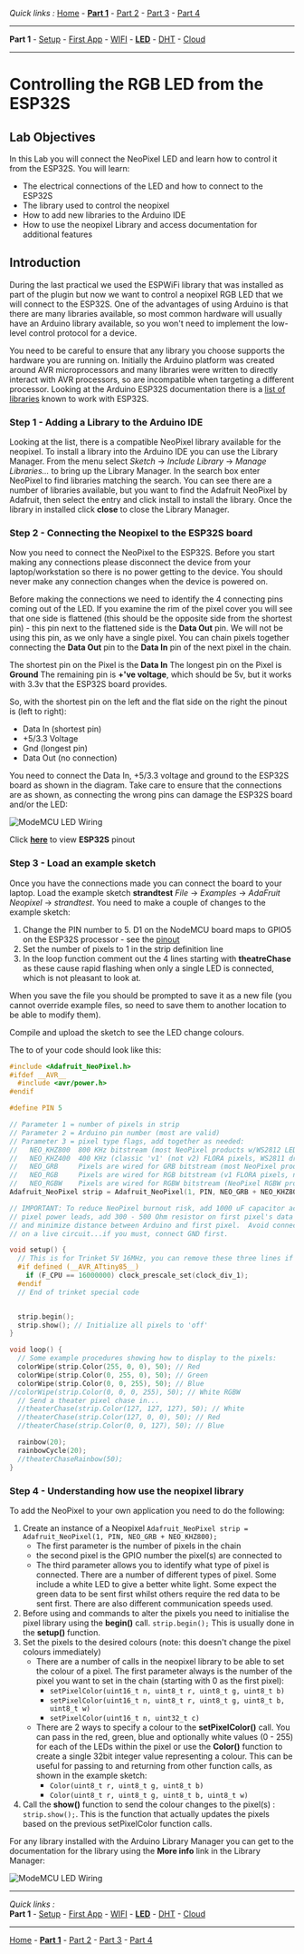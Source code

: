 *Quick links :*
[Home](/README.md) - [**Part 1**](../part1/README.md) - [Part 2](../part2/README.md) - [Part 3](../part3/README.md) - [Part 4](../part4/README.md)
***
**Part 1** - [Setup](PREREQ.md) - [First App](FIRSTAPP.md) - [WIFI](WIFI.md) - [**LED**](LED.md) - [DHT](DHT.md) - [Cloud](IOTCLOUD.md)
***

# Controlling the RGB LED from the ESP32S

## Lab Objectives

In this Lab you will connect the NeoPixel LED and learn how to control it from the ESP32S.  You will learn:

- The electrical connections of the LED and how to connect to the ESP32S
- The library used to control the neopixel
- How to add new libraries to the Arduino IDE
- How to use the neopixel Library and access documentation for additional features

## Introduction

During the last practical we used the ESPWiFi library that was installed as part of the plugin but now we want to control a neopixel RGB LED that we will connect to the ESP32S.  One of the advantages of using Arduino is that there are many libraries available, so most common hardware will usually have an Arduino library available, so you won't need to implement the low-level control protocol for a device.

You need to be careful to ensure that any library you choose supports the hardware you are running on.  Initially the Arduino platform was created around AVR microprocessors and many libraries were written to directly interact with AVR processors, so are incompatible when targeting a different processor.  Looking at the Arduino ESP32S documentation there is a [list of libraries](http://arduino-esp8266.readthedocs.io/en/latest/libraries.html#other-libraries-not-included-with-the-ide) known to work with ESP32S.

### Step 1 - Adding a Library to the Arduino IDE

Looking at the list, there is a compatible NeoPixel library available for the neopixel.  To install a library into the Arduino IDE you can use the Library Manager.  From the menu select *Sketch* -> *Include Library* -> *Manage Libraries...* to bring up the Library Manager.  In the search box enter NeoPixel to find libraries matching the search.  You can see there are a number of libraries available, but you want to find the Adafruit NeoPixel by Adafruit, then select the entry and click install to install the library. Once the library in installed click **close** to close the Library Manager.

### Step 2 - Connecting the Neopixel to the ESP32S board

Now you need to connect the NeoPixel to the ESP32S.  Before you start making any connections please disconnect the device from your laptop/workstation so there is no power getting to the device.  You should never make any connection changes when the device is powered on.

Before making the connections we need to identify the 4 connecting pins coming out of the LED.  If you examine the rim of the pixel cover you will see that one side is flattened (this should be the opposite side from the shortest pin) - this pin next to the flattened side is the **Data Out** pin.  We will not be using this pin, as we only have a single pixel.  You can chain pixels together connecting the **Data Out** pin to the **Data In** pin of the next pixel in the chain.

The shortest pin on the Pixel is the **Data In**
The longest pin on the Pixel is **Ground**
The remaining pin is **+'ve voltage**, which should be 5v, but it works with 3.3v that the ESP32S board provides.

So, with the shortest pin on the left and the flat side on the right the pinout is (left to right):

- Data In (shortest pin)
- +5/3.3 Voltage
- Gnd (longest pin)
- Data Out (no connection)

You need to connect the Data In, +5/3.3 voltage and ground to the ESP32S board as shown in the diagram.  Take care to ensure that the connections are as shown, as connecting the wrong pins can damage the ESP32S board and/or the LED:

![ModeMCU LED Wiring](../images/ESP32S+Neopixel-LED.png)

Click [**here**](../images/ESP32S-Pins.png) to view **ESP32S** pinout

### Step 3 - Load an example sketch

Once you have the connections made you can connect the board to your laptop.  Load the example sketch **strandtest** *File* -> *Examples* -> *AdaFruit Neopixel* -> *strandtest*.  You need to make a couple of changes to the example sketch:

1. Change the PIN number to 5.  D1 on the NodeMCU board maps to GPIO5 on the ESP32S processor - see the [pinout](https://circuits4you.com/2017/12/31/nodemcu-pinout/)
2. Set the number of pixels to 1 in the strip definition line
3. In the loop function comment out the 4 lines starting with **theatreChase** as these cause rapid flashing when only a single LED is connected, which is not pleasant to look at.

When you save the file you should be prompted to save it as a new file (you cannot override example files, so need to save them to another location to be able to modify them).

Compile and upload the sketch to see the LED change colours.

The to of your code should look like this:

```cpp
#include <Adafruit_NeoPixel.h>
#ifdef __AVR__
  #include <avr/power.h>
#endif

#define PIN 5

// Parameter 1 = number of pixels in strip
// Parameter 2 = Arduino pin number (most are valid)
// Parameter 3 = pixel type flags, add together as needed:
//   NEO_KHZ800  800 KHz bitstream (most NeoPixel products w/WS2812 LEDs)
//   NEO_KHZ400  400 KHz (classic 'v1' (not v2) FLORA pixels, WS2811 drivers)
//   NEO_GRB     Pixels are wired for GRB bitstream (most NeoPixel products)
//   NEO_RGB     Pixels are wired for RGB bitstream (v1 FLORA pixels, not v2)
//   NEO_RGBW    Pixels are wired for RGBW bitstream (NeoPixel RGBW products)
Adafruit_NeoPixel strip = Adafruit_NeoPixel(1, PIN, NEO_GRB + NEO_KHZ800);

// IMPORTANT: To reduce NeoPixel burnout risk, add 1000 uF capacitor across
// pixel power leads, add 300 - 500 Ohm resistor on first pixel's data input
// and minimize distance between Arduino and first pixel.  Avoid connecting
// on a live circuit...if you must, connect GND first.

void setup() {
  // This is for Trinket 5V 16MHz, you can remove these three lines if you are not using a Trinket
  #if defined (__AVR_ATtiny85__)
    if (F_CPU == 16000000) clock_prescale_set(clock_div_1);
  #endif
  // End of trinket special code


  strip.begin();
  strip.show(); // Initialize all pixels to 'off'
}

void loop() {
  // Some example procedures showing how to display to the pixels:
  colorWipe(strip.Color(255, 0, 0), 50); // Red
  colorWipe(strip.Color(0, 255, 0), 50); // Green
  colorWipe(strip.Color(0, 0, 255), 50); // Blue
//colorWipe(strip.Color(0, 0, 0, 255), 50); // White RGBW
  // Send a theater pixel chase in...
  //theaterChase(strip.Color(127, 127, 127), 50); // White
  //theaterChase(strip.Color(127, 0, 0), 50); // Red
  //theaterChase(strip.Color(0, 0, 127), 50); // Blue

  rainbow(20);
  rainbowCycle(20);
  //theaterChaseRainbow(50);
}
```

### Step 4 -  Understanding how use the neopixel library

To add the NeoPixel to your own application you need to do the following:

1. Create an instance of a Neopixel `Adafruit_NeoPixel strip = Adafruit_NeoPixel(1, PIN, NEO_GRB + NEO_KHZ800);`
    - The first parameter is the number of pixels in the chain
    - the second pixel is the GPIO number the pixel(s) are connected to
    - The third parameter allows you to identify what type of pixel is connected.  There are a number of different types of pixel.  Some include a white LED to give a better white light.  Some expect the green data to be sent first whilst others require the red data to be sent first.  There are also different communication speeds used.
2. Before using and commands to alter the pixels you need to initialise the pixel library using the **begin()** call.  `strip.begin();`  This is usually done in the **setup()** function.
3. Set the pixels to the desired colours (note: this doesn't change the pixel colours immediately)
    - There are a number of calls in the neopixel library to be able to set the colour of a pixel.  The first parameter always is the number of the pixel you want to set in the chain (starting with 0 as the first pixel):
        - `setPixelColor(uint16_t n, uint8_t r, uint8_t g, uint8_t b)`
        - `setPixelColor(uint16_t n, uint8_t r, uint8_t g, uint8_t b, uint8_t w)`
        - `setPixelColor(uint16_t n, uint32_t c)`
    - There are 2 ways to specify a colour to the **setPixelColor()** call.  You can pass in the red, green, blue and optionally white values (0 - 255) for each of the LEDs within the pixel or use the **Color()** function to create a single 32bit integer value representing a colour.  This can be useful for passing to and returning from other function calls, as shown in the example sketch:
        - `Color(uint8_t r, uint8_t g, uint8_t b)`
        - `Color(uint8_t r, uint8_t g, uint8_t b, uint8_t w)`
4. Call the **show()** function to send the colour changes to the pixel(s) : `strip.show();`.  This is the function that actually updates the pixels based on the previous setPixelColor function calls.

For any library installed with the Arduino Library Manager you can get to the documentation for the library using the **More info** link in the Library Manager:

![ModeMCU LED Wiring](../images/LibraryManagerInfo.png)

***
*Quick links :*  
**Part 1** - [Setup](PREREQ.md) - [First App](FIRSTAPP.md) - [WIFI](WIFI.md) - [**LED**](LED.md) - [DHT](DHT.md) - [Cloud](IOTCLOUD.md)
***
[Home](/README.md) - [**Part 1**](../part1/README.md) - [Part 2](../part2/README.md) - [Part 3](../part3/README.md) - [Part 4](../part4/README.md)
